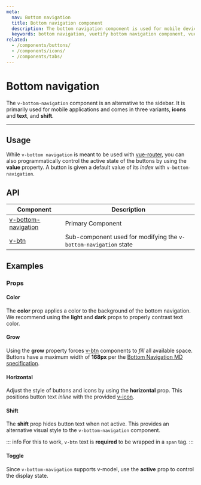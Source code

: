 ```yaml
---
meta:
  nav: Bottom navigation
  title: Bottom navigation component
  description: The bottom navigation component is used for mobile devices and acts as the primary navigation for your application.
  keywords: bottom navigation, vuetify bottom navigation component, vue bottom navigation component
related:
  - /components/buttons/
  - /components/icons/
  - /components/tabs/
---
```


# Bottom navigation

The `v-bottom-navigation` component is an alternative to the sidebar. It is primarily used for mobile applications and comes in three variants, **icons** and **text**, and **shift**.

----

## Usage

While `v-bottom navigation` is meant to be used with [vue-router](https://router.vuejs.org/), you can also programmatically control the active state of the buttons by using the **value** property. A button is given a default value of its _index_ with `v-bottom-navigation`.

<usage name="v-bottom-navigation" />

<entry />

## API

| Component | Description |
| - | - |
| [v-bottom-navigation](/api/v-bottom-navigation/) | Primary Component |
| [v-btn](/api/v-btn/) | Sub-component used for modifying the `v-bottom-navigation` state |

<api-inline hide-links />

## Examples

### Props

#### Color

The **color** prop applies a color to the background of the bottom navigation. We recommend using the **light** and **dark** props to properly contrast text color.

<example file="v-bottom-navigation/prop-color" />

#### Grow

Using the **grow** property forces [v-btn](/components/buttons/) components to _fill_ all available space. Buttons have a maximum width of **168px** per the [Bottom Navigation MD specification](https://material.io/components/bottom-navigation#specs).

<example file="v-bottom-navigation/prop-grow" />

<!-- TODO: Fix this example when scrolling techniques is implemented
#### Hide on scroll

The `v-bottom-navigation` component hides when *scrolling up* when using the **hide-on-scroll** property. This is similar to the [scrolling techniques](https://material.io/archive/guidelines/patterns/scrolling-techniques.html) that are supported in [v-app-bar](/components/app-bars/). In the following example, scroll *up and down* to see this behavior.

<example file="v-bottom-navigation/prop-hide-on-scroll" />
-->

#### Horizontal

Adjust the style of buttons and icons by using the **horizontal** prop. This positions button text *inline* with the provided [v-icon](/components/icons/).

<example file="v-bottom-navigation/prop-horizontal" />

<!-- TODO: Fix this example when scrolling techniques is implemented
#### Scroll threshold

Modify the **scroll-threshold** property to increase the distance a user must scroll before the `v-bottom-navigation` is hidden.

<example file="v-bottom-navigation/prop-scroll-threshold" />
-->

#### Shift

The **shift** prop hides button text when not active. This provides an alternative visual style to the `v-bottom-navigation` component.

::: info
  For this to work, `v-btn` text is **required** to be wrapped in a `span` tag.
:::

<example file="v-bottom-navigation/prop-shift" />

#### Toggle

Since `v-bottom-navigation` supports v-model, use the **active** prop to control the display state.

<example file="v-bottom-navigation/prop-toggle" />
